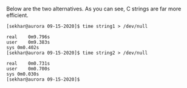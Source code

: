 Below are the two alternatives. As you can see, C strings are far more efficient.

```
[sekhar@aurora 09-15-2020]$ time string1 > /dev/null

real	0m9.796s
user	0m9.383s
sys	0m0.402s
[sekhar@aurora 09-15-2020]$ time string2 > /dev/null

real	0m0.731s
user	0m0.700s
sys	0m0.030s
[sekhar@aurora 09-15-2020]$
```